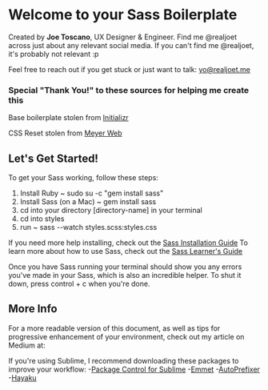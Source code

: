 # Welcome to your Sass Boilerplate

Created by **Joe Toscano**, UX Designer & Engineer. 
Find me @realjoet across just about any relevant social media. 
If you can't find me @realjoet, it's probably not relevant :p

Feel free to reach out if you get stuck or just want to talk: yo@realjoet.me

### Special "Thank You!" to these sources for helping me create this
Base boilerplate stolen from [Initializr](http://www.initializr.com)

CSS Reset stolen from [Meyer Web](http://meyerweb.com/eric/tools/css/reset/)



## Let's Get Started!
To get your Sass working, follow these steps:
1. Install Ruby ~ sudo su -c "gem install sass"
2. Install Sass (on a Mac) ~ gem install sass
3. cd into your directory [directory-name] in your terminal
4. cd into styles
5. run ~ sass --watch styles.scss:styles.css

If you need more help installing, check out the [Sass Installation Guide](http://sass-lang.com/install)
To learn more about how to use Sass, check out the [Sass Learner's Guide](http://sass-lang.com/guide)

Once you have Sass running your terminal should show you any errors you've made in your Sass, which is also an incredible helper.
To shut it down, press control + c when you're done.


## More Info
For a more readable version of this document, as well as tips for progressive enhancement of your environment, check out my article on Medium at: 

If you're using Sublime, I recommend downloading these packages to improve your workflow:
-[Package Control for Sublime](https://packagecontrol.io/installation)
-[Emmet](https://github.com/sergeche/emmet-sublime)
-[AutoPrefixer](https://github.com/sindresorhus/sublime-autoprefixer)
-[Hayaku](https://github.com/hayaku/hayaku#value-cycling)